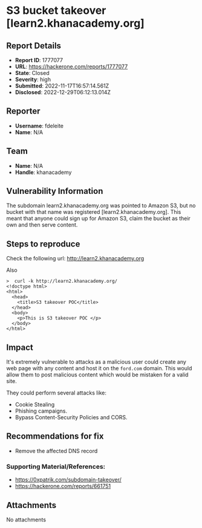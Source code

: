 # S3 bucket takeover [learn2.khanacademy.org]

## Report Details
- **Report ID**: 1777077
- **URL**: https://hackerone.com/reports/1777077
- **State**: Closed
- **Severity**: high
- **Submitted**: 2022-11-17T16:57:14.561Z
- **Disclosed**: 2022-12-29T06:12:13.014Z

## Reporter
- **Username**: fdeleite
- **Name**: N/A

## Team
- **Name**: N/A
- **Handle**: khanacademy

## Vulnerability Information
The subdomain learn2.khanacademy.org was pointed  to Amazon S3, but no bucket with that name was registered [learn2.khanacademy.org]. This meant that anyone could sign up for Amazon S3, claim the bucket as their own and then serve content.

## Steps to reproduce
 
Check the following url:
http://learn2.khanacademy.org

Also

```
>  curl -k http://learn2.khanacademy.org/
<!doctype html>
<html>
  <head>
    <title>S3 takeover POC</title>
  </head>
  <body>
    <p>This is S3 takeover POC </p>
  </body>
</html>
```

## Impact

It's extremely vulnerable to attacks as a malicious user could create any web page with any content and host it on the `ford.com` domain. This would allow them to post malicious content which would be mistaken for a valid site. 

They could perform several attacks like:
 - Cookie Stealing
 - Phishing campaigns. 
 - Bypass Content-Security Policies and CORS.
 
## Recommendations for fix

* Remove the affected DNS record
 

### Supporting Material/References:

 - https://0xpatrik.com/subdomain-takeover/
 - https://hackerone.com/reports/661751

## Attachments
No attachments
